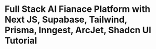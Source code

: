 # Full Stack AI Fianace Platform with Next JS, Supabase, Tailwind, Prisma, Inngest, ArcJet, Shadcn UI Tutorial